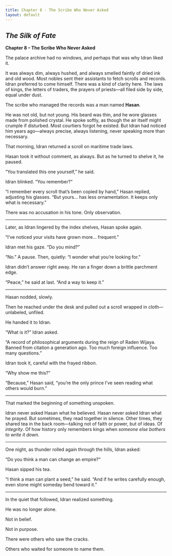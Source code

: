 ```yaml
---
title: Chapter 8 - The Scribe Who Never Asked
layout: default
---
```


## *The Silk of Fate*  
**Chapter 8 – The Scribe Who Never Asked**

The palace archive had no windows, and perhaps that was why Idran liked it.

It was always dim, always hushed, and always smelled faintly of dried ink and old wood. Most nobles sent their assistants to fetch scrolls and records. Idran preferred to come himself. There was a kind of clarity here. The laws of kings, the letters of traders, the prayers of priests—all filed side by side, equal under dust.

The scribe who managed the records was a man named **Hasan**.

He was not old, but not young. His beard was thin, and he wore glasses made from polished crystal. He spoke softly, as though the air itself might crumple if disturbed. Most courtiers forgot he existed. But Idran had noticed him years ago—always precise, always listening, never speaking more than necessary.

That morning, Idran returned a scroll on maritime trade laws.

Hasan took it without comment, as always. But as he turned to shelve it, he paused.

“You translated this one yourself,” he said.

Idran blinked. “You remember?”

“I remember every scroll that’s been copied by hand,” Hasan replied, adjusting his glasses. “But yours… has less ornamentation. It keeps only what is necessary.”

There was no accusation in his tone. Only observation.

---

Later, as Idran lingered by the index shelves, Hasan spoke again.

“I’ve noticed your visits have grown more… frequent.”

Idran met his gaze. “Do you mind?”

“No.” A pause. Then, quietly: “I wonder what you’re looking for.”

Idran didn’t answer right away. He ran a finger down a brittle parchment edge.

“Peace,” he said at last. “And a way to keep it.”

---

Hasan nodded, slowly.

Then he reached under the desk and pulled out a scroll wrapped in cloth—unlabeled, unfiled.

He handed it to Idran.

“What is it?” Idran asked.

“A record of philosophical arguments during the reign of Raden Wijaya. Banned from citation a generation ago. Too much foreign influence. Too many questions.”

Idran took it, careful with the frayed ribbon.

“Why show me this?”

“Because,” Hasan said, “you’re the only prince I’ve seen reading what others would burn.”

---

That marked the beginning of something unspoken.

Idran never asked Hasan what he believed. Hasan never asked Idran what he prayed. But sometimes, they read together in silence. Other times, they shared tea in the back room—talking not of faith or power, but of ideas. Of *integrity*. Of how history only remembers kings when *someone else bothers to write it down*.

---

One night, as thunder rolled again through the hills, Idran asked:

“Do you think a man can change an empire?”

Hasan sipped his tea.

“I think a man can plant a seed,” he said. “And if he writes carefully enough, even stone might someday bend toward it.”

---

In the quiet that followed, Idran realized something.

He was no longer alone.

Not in belief.

Not in purpose.

There were others who saw the cracks.

Others who waited for someone to name them.